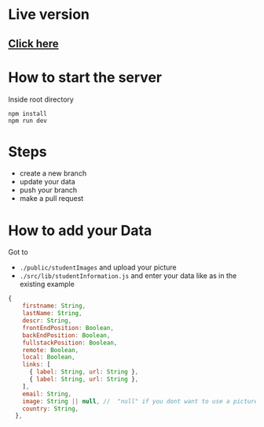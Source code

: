 # Live version

## [Click here](https://search-students-app.vercel.app/)

# How to start the server

Inside root directory

```
npm install
npm run dev
```

# Steps

- create a new branch
- update your data
- push your branch
- make a pull request

# How to add your Data

Got to

- `./public/studentImages` and upload your picture
- `./src/lib/studentInformation.js` and enter your data like as in the existing example

```js
{
    firstname: String,
    lastName: String,
    descr: String,
    frontEndPosition: Boolean,
    backEndPosition: Boolean,
    fullstackPosition: Boolean,
    remote: Boolean,
    local: Boolean,
    links: [
      { label: String, url: String },
      { label: String, url: String },
    ],
    email: String,
    image: String || null, //  "null" if you dont want to use a picture
    country: String,
  },

```
